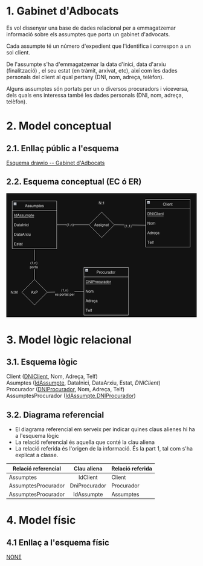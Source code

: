 
# 1. Gabinet d'Adbocats

Es vol dissenyar una base de dades relacional per a emmagatzemar informació
sobre els assumptes que porta un gabinet d'advocats.

Cada assumpte té un número d'expedient que l'identifica i correspon a un sol
client.

De l'assumpte s'ha d'emmagatzemar la data d'inici, data d'arxiu (finalització)
, el seu estat (en tràmit, arxivat, etc), així com les dades personals del
client al qual pertany (DNI, nom, adreça, telèfon).

Alguns assumptes són portats per un o diversos procuradors i viceversa, dels
quals ens interessa també les dades personals (DNI, nom, adreça, telèfon).

# 2. Model conceptual
## 2.1. Enllaç públic a l'esquema
[Esquema drawio -- Gabinet d'Adbocats](https://drive.google.com/file/d/19jyyxrT2YkxDXFEycAip-f08-r8KN9k3/view?usp=sharing)
## 2.2. Esquema conceptual (EC ó ER)
  ![Esquema drawio -- ZOOS](./Gabinet.png)
# 3. Model lògic relacional
## 3.1. Esquema lògic
  Client (<ins>DNIClient</ins>, Nom, Adreça, Telf)\
  Asumptes (<ins>IdAssumpte</ins>, DataInici, DataArxiu, Estat, *DNIClient*)\
  Procurador (<ins>DNIProcurador</ins>, Nom, Adreça, Telf)\
  AssumptesProcurador (<ins>IdAssumpte,DNIProcurador</ins>)

## 3.2. Diagrama referencial

* El diagrama referencial em serveix per indicar quines claus alienes hi ha a l'esquema lògic  
* La relació referencial és aquella que conté la clau aliena  
* La relació referida és l'origen de la informació. És la part 1, tal com s'ha explicat a classe.

Relació referencial|Clau aliena|Relació referida
-|:-:|-
Assumptes|IdClient|Client
AssumptesProcurador|DniProcurador|Procurador
AssumptesProcurador|IdAssumpte|Assumptes


# 4. Model físic
## 4.1 Enllaç a l'esquema físic

[NONE](./)
